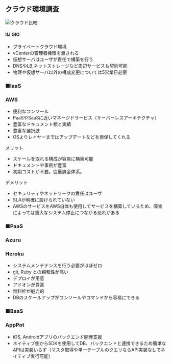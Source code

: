 ## クラウド環境調査

![クラウド比較](C:\Users\hatamasa\Desktop\masaya\IT関係\pic_baas1.png)

#### IIJ GIO
* プライベートクラウド環境
* vCenterの管理者権限を渡される
* 仮想サーバはユーザが責任で構築を行う
* DNSやLB,ネットストレージなど周辺サービスも契約可能
* 物理や仮想サーバ以外の構成変更については5営業日必要

### ■IaaS
### AWS
* 便利なコンソール
* PaaSやSaaSに近いマネージドサービス（サーバーレスアーキテクチャ）
* 豊富なドキュメント類と実績
* 豊富な選択肢
* OSよりレイヤーまではアップデートなどを担保してくれる

メリット
* スケールを取れる構成が容易に構築可能
* ドキュメントや事例が豊富
* 初期コストが不要。従量課金体系。

デメリット
* セキュリティやネットワークの責任はユーザ
* SLAが明確に設けられていない
* AWSのサービスをAWS自体も使用してサービスを構築しているため、障害によっては重大なシステム停止につながる恐れがある

### ■PaaS
### Azuru

### Heroku
* システムメンテナンスを行う必要がほぼゼロ
* git, Ruby との親和性が高い
* デプロイが用意
* アドオンが豊富
* 無料枠が魅力的
* DBのスケールアップがコンソールやコマンドから容易にできる

### ■BaaS
### AppPot
* iOS, Androidアプリのバックエンド開発支援
* ネイティブ側からSDKを使用してDB、バックエンドと連携できるため簡単なAPIは実装いらず（マスタ取得や単一テーブルのクエリならAPI実装なしでネイティブ実行可能）
